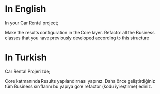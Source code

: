 # In English 
In your Car Rental project; 

Make the results configuration in the Core layer. Refactor all the Business classes that you have previously developed according to this structure


# In Turkish 

Car Rental Projenizde;

Core katmanında Results yapılandırması yapınız.
Daha önce geliştirdiğiniz tüm Business sınıflarını bu yapıya göre refactor (kodu iyileştirme) ediniz.
